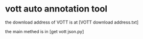 
# vott auto annotation tool

the download address of VOTT is at [VOTT download address.txt]

the main methed is in [get vott json.py]